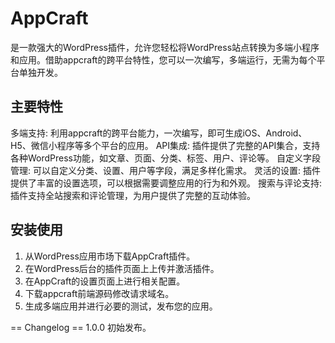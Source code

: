 # AppCraft
是一款强大的WordPress插件，允许您轻松将WordPress站点转换为多端小程序和应用。借助appcraft的跨平台特性，您可以一次编写，多端运行，无需为每个平台单独开发。

## 主要特性
多端支持: 利用appcraft的跨平台能力，一次编写，即可生成iOS、Android、H5、微信小程序等多个平台的应用。
API集成: 插件提供了完整的API集合，支持各种WordPress功能，如文章、页面、分类、标签、用户、评论等。
自定义字段管理: 可以自定义分类、设置、用户等字段，满足多样化需求。
灵活的设置: 插件提供了丰富的设置选项，可以根据需要调整应用的行为和外观。
搜索与评论支持: 插件支持全站搜索和评论管理，为用户提供了完整的互动体验。

## 安装使用
1. 从WordPress应用市场下载AppCraft插件。
2. 在WordPress后台的插件页面上上传并激活插件。
3. 在AppCraft的设置页面上进行相关配置。
4. 下载appcraft前端源码修改请求域名。
5. 生成多端应用并进行必要的测试，发布您的应用。
 

== Changelog ==
1.0.0
初始发布。
